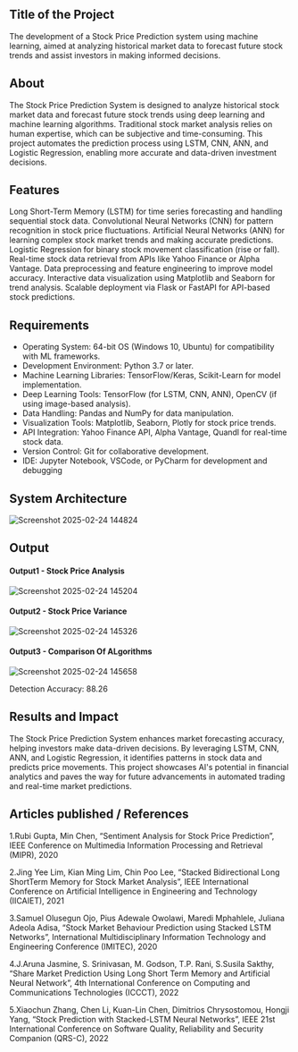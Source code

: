 ## Title of the Project
The development of a Stock Price Prediction system using machine learning, 
aimed at analyzing historical market data to forecast future stock trends and assist investors in making informed decisions.
## About
<!--Detailed Description about the project-->
The Stock Price Prediction System is designed to analyze historical stock market data and forecast future stock trends using deep learning and machine learning algorithms. Traditional stock market analysis relies on human expertise, which can be subjective and time-consuming. This project automates the prediction process using LSTM, CNN, ANN, and Logistic Regression, enabling more accurate and data-driven investment decisions.

## Features
<!--List the features of the project as shown below-->
Long Short-Term Memory (LSTM) for time series forecasting and handling sequential stock data.
Convolutional Neural Networks (CNN) for pattern recognition in stock price fluctuations.
Artificial Neural Networks (ANN) for learning complex stock market trends and making accurate predictions.
Logistic Regression for binary stock movement classification (rise or fall).
Real-time stock data retrieval from APIs like Yahoo Finance or Alpha Vantage.
Data preprocessing and feature engineering to improve model accuracy.
Interactive data visualization using Matplotlib and Seaborn for trend analysis.
Scalable deployment via Flask or FastAPI for API-based stock predictions.


## Requirements
<!--List the requirements of the project as shown below-->
* Operating System: 64-bit OS (Windows 10, Ubuntu) for compatibility with ML frameworks.
* Development Environment: Python 3.7 or later.
* Machine Learning Libraries: TensorFlow/Keras, Scikit-Learn for model implementation.
* Deep Learning Tools: TensorFlow (for LSTM, CNN, ANN), OpenCV (if using image-based analysis).
* Data Handling: Pandas and NumPy for data manipulation.
* Visualization Tools: Matplotlib, Seaborn, Plotly for stock price trends.
* API Integration: Yahoo Finance API, Alpha Vantage, Quandl for real-time stock data.
* Version Control: Git for collaborative development.
* IDE: Jupyter Notebook, VSCode, or PyCharm for development and debugging
## System Architecture
<!--Embed the system architecture diagram as shown below-->

![Screenshot 2025-02-24 144824](https://github.com/user-attachments/assets/4df16f9e-a85f-4826-bd92-7f2524a055a9)

## Output

<!--Embed the Output picture at respective places as shown below as shown below-->
#### Output1 - Stock Price Analysis
![Screenshot 2025-02-24 145204](https://github.com/user-attachments/assets/6c4556ce-de0e-4e89-958a-042f9234e4d8)

#### Output2 - Stock Price Variance
![Screenshot 2025-02-24 145326](https://github.com/user-attachments/assets/e9e36906-c38e-4283-9126-444de49412f7)

#### Output3 - Comparison Of ALgorithms
![Screenshot 2025-02-24 145658](https://github.com/user-attachments/assets/923220fb-7680-43be-a0cb-50c8c090b401)

Detection Accuracy: 88.26

## Results and Impact
<!--Give the results and impact as shown below-->
The Stock Price Prediction System enhances market forecasting accuracy, helping investors make data-driven decisions. By leveraging LSTM, CNN, ANN, and Logistic Regression, it identifies patterns in stock data and predicts price movements. This project showcases AI's potential in financial analytics and paves the way for future advancements in automated trading and real-time market predictions. 
## Articles published / References
1.Rubi Gupta, Min Chen, “Sentiment Analysis for Stock Price Prediction”, IEEE Conference on Multimedia Information Processing and Retrieval (MIPR), 2020

2.Jing Yee Lim, Kian Ming Lim, Chin Poo Lee, “Stacked Bidirectional Long ShortTerm Memory for Stock Market Analysis”, IEEE International Conference on Artificial Intelligence in Engineering and Technology (IICAIET), 2021 

3.Samuel Olusegun Ojo, Pius Adewale Owolawi, Maredi Mphahlele, Juliana Adeola Adisa, “Stock Market Behaviour Prediction using Stacked LSTM Networks”, International Multidisciplinary Information Technology and Engineering Conference (IMITEC), 2020 

4.J.Aruna Jasmine, S. Srinivasan, M. Godson, T.P. Rani, S.Susila Sakthy, “Share Market Prediction Using Long Short Term Memory and Artificial Neural Network”, 4th International Conference on Computing and Communications Technologies (ICCCT), 2022

5.Xiaochun Zhang, Chen Li, Kuan-Lin Chen, Dimitrios Chrysostomou, Hongji Yang, “Stock Prediction with Stacked-LSTM Neural Networks”, IEEE 21st International Conference on Software Quality, Reliability and Security Companion (QRS-C), 2022

